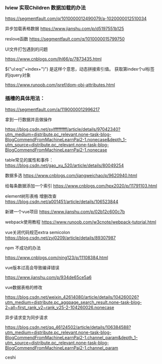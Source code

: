 ### Iview 实现Children 数据加载的办法

https://segmentfault.com/q/1010000012490079/a-1020000012510034

异步加载表格数据
https://www.jianshu.com/p/d5197551b125


reslove函数
https://segmentfault.com/q/1010000015799750



UI文件打包遇到的问题

https://www.cnblogs.com/lhl66/p/7873435.html



$("ul:eq("+index+")") 是这样个意思，动态拼接索引值。
获取第index个ul标签的jquery对象


https://www.runoob.com/jsref/dom-obj-attributes.html

### 插槽的具体用法：
https://segmentfault.com/a/1190000012996217

拿到一行数据并且做操作

https://blog.csdn.net/sylfffffffff/article/details/97042340?utm_medium=distribute.pc_relevant.none-task-blog-BlogCommendFromMachineLearnPai2-1.nonecase&depth_1-utm_source=distribute.pc_relevant.none-task-blog-BlogCommendFromMachineLearnPai2-1.nonecase


table常见的属性和事件：
https://blog.csdn.net/gao_xu_520/article/details/80049254


数据多选
https://www.cnblogs.com/jiangweichao/p/9620940.html

给每条数据添加一个索引
https://www.cnblogs.com/hpx2020/p/11791103.html

element树形表格 增删改查
https://blog.csdn.net/a001451/article/details/106523844

新建一个vue项目
https://www.jianshu.com/p/02b12c600c7b


webpack使用教程
https://www.runoob.com/w3cnote/webpack-tutorial.html

vue关闭代码规范extra semicolon
https://blog.csdn.net/zyj0209/article/details/89307987

npm 不成功的办法

https://www.cnblogs.com/ning123/p/11108384.html

vue版本过高会导致编译错误

https://www.jianshu.com/p/934de65ce5a6

vue数据表格的修改

https://blog.csdn.net/weixin_42614080/article/details/104260026?utm_medium=distribute.pc_aggpage_search_result.none-task-blog-2~all~first_rank_v2~rank_v25-2-104260026.nonecase


异步请求变为同步请求

https://blog.csdn.net/qq_46124502/article/details/106384588?utm_medium=distribute.pc_relevant.none-task-blog-BlogCommendFromMachineLearnPai2-1.channel_param&depth_1-utm_source=distribute.pc_relevant.none-task-blog-BlogCommendFromMachineLearnPai2-1.channel_param


ceshi